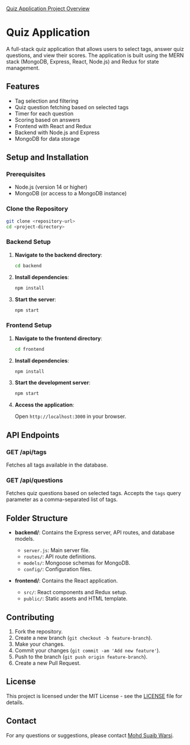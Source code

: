 <a href="https://docs.google.com/document/d/1e7URB6u9lKAwoQnC7dzl8YrRjKlyRU1VRIZfJ98NDrw/edit?usp=sharing">Quiz Application Project Overview</a>


# Quiz Application

A full-stack quiz application that allows users to select tags, answer quiz questions, and view their scores. The application is built using the MERN stack (MongoDB, Express, React, Node.js) and Redux for state management.

## Features

- Tag selection and filtering
- Quiz question fetching based on selected tags
- Timer for each question
- Scoring based on answers
- Frontend with React and Redux
- Backend with Node.js and Express
- MongoDB for data storage

## Setup and Installation

### Prerequisites

- Node.js (version 14 or higher)
- MongoDB (or access to a MongoDB instance)

### Clone the Repository

```bash
git clone <repository-url>
cd <project-directory>
```

### Backend Setup

1. **Navigate to the backend directory**:

    ```bash
    cd backend
    ```

2. **Install dependencies**:

    ```bash
    npm install
    ```

4. **Start the server**:

    ```bash
    npm start
    ```

### Frontend Setup

1. **Navigate to the frontend directory**:

    ```bash
    cd frontend
    ```

2. **Install dependencies**:

    ```bash
    npm install
    ```

3. **Start the development server**:

    ```bash
    npm start
    ```

4. **Access the application**:

   Open `http://localhost:3000` in your browser.

## API Endpoints

### GET /api/tags

Fetches all tags available in the database.

### GET /api/questions

Fetches quiz questions based on selected tags. Accepts the `tags` query parameter as a comma-separated list of tags.

## Folder Structure

- **backend/**: Contains the Express server, API routes, and database models.
  - `server.js`: Main server file.
  - `routes/`: API route definitions.
  - `models/`: Mongoose schemas for MongoDB.
  - `config/`: Configuration files.

- **frontend/**: Contains the React application.
  - `src/`: React components and Redux setup.
  - `public/`: Static assets and HTML template.

## Contributing

1. Fork the repository.
2. Create a new branch (`git checkout -b feature-branch`).
3. Make your changes.
4. Commit your changes (`git commit -am 'Add new feature'`).
5. Push to the branch (`git push origin feature-branch`).
6. Create a new Pull Request.

## License

This project is licensed under the MIT License - see the [LICENSE](LICENSE) file for details.

## Contact

For any questions or suggestions, please contact [Mohd Suaib Warsi](Suaib8211@gmail.com).
